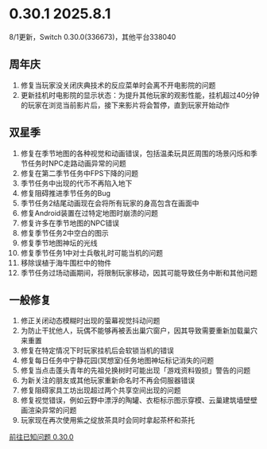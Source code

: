 # 0.30.1 2025.8.1  
8/1更新，Switch 0.30.0(336673)，其他平台338040

## 周年庆

1. 修复当玩家没关闭庆典技术的反应菜单时会离不开电影院的问题  
2. 更新挂机时电影院的显示状态：为提升其他玩家的观影性能，挂机超过40分钟的玩家在浏览当前影片后，接下来影片将会暂停，直到玩家开始动作  

## 双星季

1. 修复在季节地图的各种视觉和动画错误，包括温柔玩具匠周围的场景闪烁和季节任务时NPC走路动画异常的问题  
2. 修复在第二季节任务中FPS下降的问题  
3. 季节任务中出现的代币不再陷入地下  
4. 修复阻碍推进季节任务的Bug  
5. 季节任务2结尾动画现在会将所有玩家的身高包含在画面中  
6. 修复Android装置在过特定地图时崩溃的问题  
7. 修复许多在季节地图的NPC错误  
8. 修复季节任务2中空白的图示  
9. 修复季节地图神坛的光线  
10. 修复季节任务1中对士兵敬礼时可能当机的问题  
11. 移除误植于海牛围栏中的物件  
12. 季节任务过场动画期间，将限制玩家移动，因其可能导致任务中断和其他问题  

## 一般修复

1. 修正关闭动态模糊时出现的萤幕视觉抖动问题  
2. 为防止干扰他人，玩偶不能够再被丢出巢穴窗户，因其导致需要重新加载巢穴来重置  
3. 修复在特定情况下时玩家挂机后会软锁当机的错误  
4. 修复每日任务中宁静花园(冥想室)任务地图神坛标记消失的问题  
5. 修复当点击蓬头青年的先祖兑换树时可能出现「游戏资料毁损」警告的问题  
6. 为新关注的朋友或其他玩家重新命名时不再会伺服器错误  
7. 修复阻碍家具工坊出现超过两个共享空间出现的问题  
8. 修复视觉错误，例如云野中漂浮的陶罐、衣柜标示图示穿模、云巢建筑墙壁壁画渲染异常的问题  
9. 玩家现在再次使用紫之绽放茶具时会同时拿起茶杯和茶托

[前往已知问题 0.30.0](../known-issues/0.30.0.md)